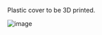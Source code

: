 Plastic cover to be 3D printed.

![image](https://github.com/Lite3DP/Lite3DP-Gen-2/assets/70020406/d37d4da8-11db-481e-814f-84592ae81647)
